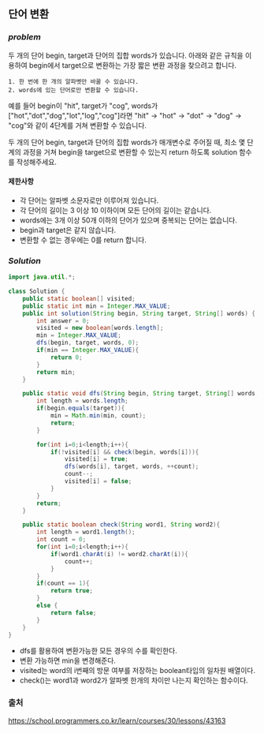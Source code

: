 ## **단어 변환**


### ***problem***
두 개의 단어 begin, target과 단어의 집합 words가 있습니다. 아래와 같은 규칙을 이용하여 begin에서 target으로 변환하는 가장 짧은 변환 과정을 찾으려고 합니다.
```
1. 한 번에 한 개의 알파벳만 바꿀 수 있습니다.
2. words에 있는 단어로만 변환할 수 있습니다.
```
예를 들어 begin이 "hit", target가 "cog", words가 ["hot","dot","dog","lot","log","cog"]라면 "hit" -> "hot" -> "dot" -> "dog" -> "cog"와 같이 4단계를 거쳐 변환할 수 있습니다.

두 개의 단어 begin, target과 단어의 집합 words가 매개변수로 주어질 때, 최소 몇 단계의 과정을 거쳐 begin을 target으로 변환할 수 있는지 return 하도록 solution 함수를 작성해주세요.

#### **제한사항**
- 각 단어는 알파벳 소문자로만 이루어져 있습니다.
- 각 단어의 길이는 3 이상 10 이하이며 모든 단어의 길이는 같습니다.
- words에는 3개 이상 50개 이하의 단어가 있으며 중복되는 단어는 없습니다.
- begin과 target은 같지 않습니다.
- 변환할 수 없는 경우에는 0를 return 합니다.

### ***Solution***
``` java
import java.util.*;

class Solution {
    public static boolean[] visited;
    public static int min = Integer.MAX_VALUE;
    public int solution(String begin, String target, String[] words) {
        int answer = 0;
        visited = new boolean[words.length];
        min = Integer.MAX_VALUE;
        dfs(begin, target, words, 0);
        if(min == Integer.MAX_VALUE){
            return 0;
        }
        return min;
    }

    public static void dfs(String begin, String target, String[] words, int count){
        int length = words.length;
        if(begin.equals(target)){
            min = Math.min(min, count);
            return;
        }

        for(int i=0;i<length;i++){
            if(!visited[i] && check(begin, words[i])){
                visited[i] = true;
                dfs(words[i], target, words, ++count);
                count--;
                visited[i] = false;
            }
        }
        return;
    }

    public static boolean check(String word1, String word2){
        int length = word1.length();
        int count = 0;
        for(int i=0;i<length;i++){
            if(word1.charAt(i) != word2.charAt(i)){
                count++;
            }
        }
        if(count == 1){
            return true;
        }
        else {
            return false;
        }
    }
}
```
- dfs를 활용하여 변환가능한 모든 경우의 수를 확인한다.
- 변환 가능하면 min을 변경해준다.
- visited는 word의 i번째의 방문 여부를 저장하는 boolean타입의 일차원 배열이다.
- check()는 word1과 word2가 알파벳 한개의 차이만 나는지 확인하는 함수이다.

### 출처
https://school.programmers.co.kr/learn/courses/30/lessons/43163